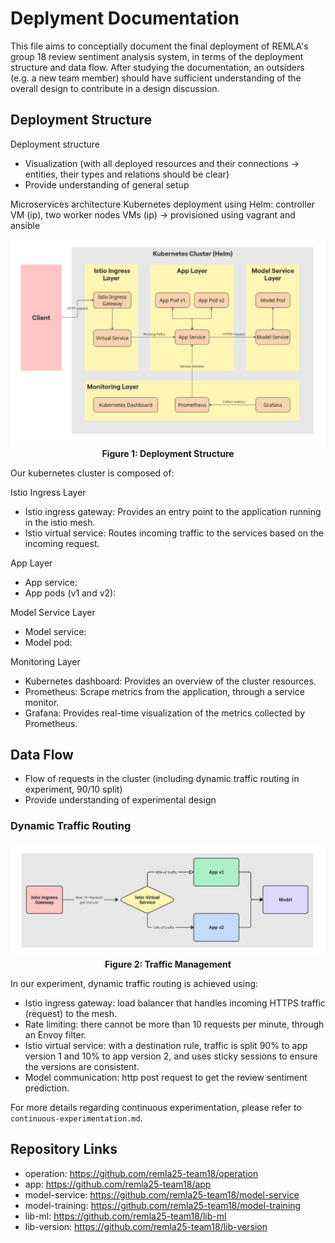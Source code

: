 # Deplyment Documentation

This file aims to conceptially document the final deployment of REMLA's group 18 review sentiment analysis system, in terms of the deployment structure and data flow. After studying the documentation, an outsiders (e.g. a new team member) should have sufficient understanding of the overall design to contribute in a design discussion.

## Deployment Structure
Deployment structure 
- Visualization (with all deployed resources and their connections -> entities, their types and relations should be clear)
- Provide understanding of general setup

Microservices architecture
Kubernetes deployment using Helm: controller VM (ip), two worker nodes VMs (ip) -> provisioned using vagrant and ansible

<div align="center"> 

![Deployment Structure](../assets/DeploymentStructure.jpg)  
**Figure 1: Deployment Structure**

</div> 

Our kubernetes cluster is composed of:

Istio Ingress Layer
- Istio ingress gateway: Provides an entry point to the application running in the istio mesh.
- Istio virtual service: Routes incoming traffic to the services based on the incoming request.

App Layer
- App service: 
- App pods (v1 and v2): 

Model Service Layer
- Model service:
- Model pod:

Monitoring Layer
- Kubernetes dashboard: Provides an overview of the cluster resources.
- Prometheus: Scrape metrics from the application, through a service monitor.
- Grafana: Provides real-time visualization of the metrics collected by Prometheus.


## Data Flow
- Flow of requests in the cluster (including dynamic traffic routing in experiment, 90/10 split)
- Provide understanding of experimental design

### Dynamic Traffic Routing
<div align="center">

![Traffic Management](../assets/TrafficManagement.jpg)  
**Figure 2: Traffic Management**

</div> 

In our experiment, dynamic traffic routing is achieved using:
- Istio ingress gateway: load balancer that handles incoming HTTPS traffic (request) to the mesh.
- Rate limiting: there cannot be more than 10 requests per minute, through an Envoy filter.
- Istio virtual service: with a destination rule, traffic is split 90% to app version 1 and 10% to app version 2, and uses sticky sessions to ensure the versions are consistent.
- Model communication: http post request to get the review sentiment prediction.

For more details regarding continuous experimentation, please refer to `continuous-experimentation.md`.


## Repository Links
- operation: https://github.com/remla25-team18/operation
- app: https://github.com/remla25-team18/app
- model-service: https://github.com/remla25-team18/model-service
- model-training: https://github.com/remla25-team18/model-training
- lib-ml: https://github.com/remla25-team18/lib-ml
- lib-version: https://github.com/remla25-team18/lib-version
